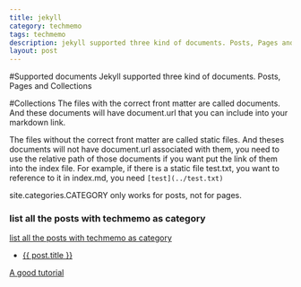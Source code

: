 ```yaml
---
title: jekyll
category: techmemo
tags: techmemo
description: jekyll supported three kind of documents. Posts, Pages and Collections
layout: post
---
```


#Supported documents
Jekyll supported three kind of documents. Posts, Pages and Collections


#Collections
The files with the correct front matter are called documents. And these documents will have document.url that you can include into your markdown link. 

The files without the correct front matter are called static files. And theses documents will not have document.url associated with them, you need to use the relative path of those documents if you want put the link of them into the index file. For example, if there is a static file test.txt, you want to reference to it in index.md, you need `[test](../test.txt)` 


site.categories.CATEGORY only works for posts, not for pages.




### list all the posts with techmemo as category 

[list all the posts with techmemo as category](listPosts.txt)
<ul>
<li>
<a href="">{{ post.title }}</a>
</li>
</ul>


[A good tutorial](http://learn.andrewmunsell.com/learn/jekyll-by-example/tutorial)
